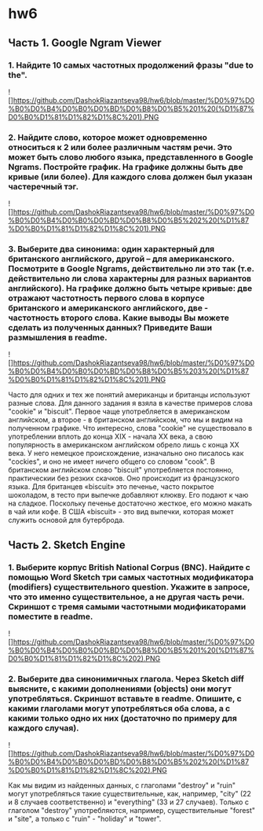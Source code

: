 # hw6
## Часть 1. Google Ngram Viewer
### 1. Найдите 10 самых частотных продолжений фразы "due to the". 
![]https://github.com/DashokRiazantseva98/hw6/blob/master/%D0%97%D0%B0%D0%B4%D0%B0%D0%BD%D0%B8%D0%B5%201%20(%D1%87%D0%B0%D1%81%D1%82%D1%8C%201).PNG
### 2. Найдите слово, которое может одновременно относиться к 2 или более различным частям речи. Это может быть слово любого языка, представленного в Google Ngrams. Постройте график. На графике должны быть две кривые (или более). Для каждого слова должен был указан частеречный тэг.
![]https://github.com/DashokRiazantseva98/hw6/blob/master/%D0%97%D0%B0%D0%B4%D0%B0%D0%BD%D0%B8%D0%B5%202%20(%D1%87%D0%B0%D1%81%D1%82%D1%8C%201).PNG
### 3. Выберите два синонима: один характерный для британского английского, другой – для американского. Посмотрите в Google Ngrams, действительно ли это так (т.е. действительно ли слова характерны для разных вариантов английского). На графике должно быть четыре кривые: две отражают частотность первого слова в корпусе британского и американского английского, две - частотность второго слова.  Какие выводы Вы можете сделать из полученных данных? Приведите Ваши размышления в readme. 
![]https://github.com/DashokRiazantseva98/hw6/blob/master/%D0%97%D0%B0%D0%B4%D0%B0%D0%BD%D0%B8%D0%B5%203%20(%D1%87%D0%B0%D1%81%D1%82%D1%8C%201).PNG

Часто для одних и тех же понятий американцы и британцы используют разные слова. Для данного задания я взяла в качестве примеров слова "cookie" и "biscuit". Первое чаще употребляется в американском английском, а второе - в британском английском, что мы и видим на полученном графике. Что интересно, слова "cookie" не существовало в употреблении вплоть до конца XIX - начала XX века, а свою популярность в американском английском обрело лишь с конца XX века. У него немецкое происхождение, изначально оно писалось как "cockies", и оно не имеет ничего общего со словом "cook". В британском английском слово "biscuit" употребляется постоянно, практическии без резких скачков. Оно происходит из французского языка. Для британцев «biscuit» это печенье, часто покрытое шоколадом, в тесто при выпечке добавляют клюкву. Его подают к чаю на сладкое. Поскольку печенье достаточно жесткое, его можно макать в чай или кофе. В США «biscuit» - это вид выпечки, которая может служить основой для бутерброда.
## Часть 2. Sketch Engine
### 1. Выберите корпус British National Corpus (BNC). Найдите с помощью Word Sketch три самых частотных модификатора (modifiers) существительного question. Укажите в запросе, что это именно существительное, а не другая часть речи. Скриншот с тремя самыми частотными модификаторами поместите в readme.
![]https://github.com/DashokRiazantseva98/hw6/blob/master/%D0%97%D0%B0%D0%B4%D0%B0%D0%BD%D0%B8%D0%B5%201%20(%D1%87%D0%B0%D1%81%D1%82%D1%8C%202).PNG
### 2. Выберите два синонимичных глагола. Через Sketch diff выясните, с какими дополнениями (objects) они могут употребляться. Скриншот вставьте в readme. Опишите, с какими глаголами могут употребляться оба слова, а с какими только одно их них (достаточно по примеру для каждого случая).
![]https://github.com/DashokRiazantseva98/hw6/blob/master/%D0%97%D0%B0%D0%B4%D0%B0%D0%BD%D0%B8%D0%B5%202%20(%D1%87%D0%B0%D1%81%D1%82%D1%8C%202).PNG

Как мы видим из найденных данных, с глаголами "destroy" и "ruin" могут употребляться такие существительные, как, например, "city" (22 и 8 случаев соответственно) и "everything" (33 и 27 случаев). Только с глаголом "destroy" употребляются, например, существительные "forest" и "site", а только с "ruin" - "holiday" и "tower".
